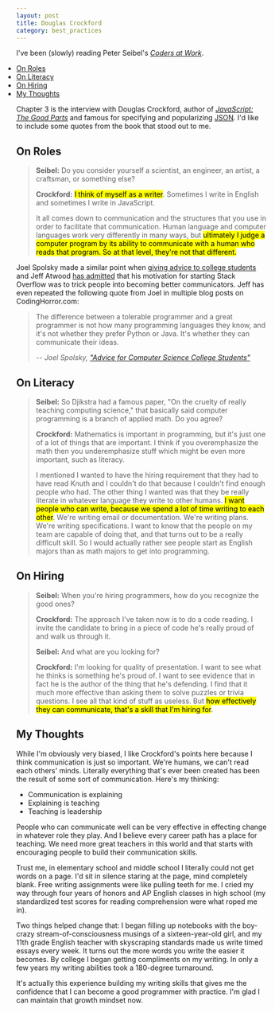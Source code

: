 ```yaml
---
layout: post
title: Douglas Crockford
category: best_practices
---
```


I've been (slowly) reading Peter Seibel's [<i class="fa fa-book"></i> *Coders at Work*](http://www.codersatwork.com/).

<aside>
<ul style="padding: 0">
	<li><a href="#roles">On Roles</a></li>
	<li><a href="#literacy">On Literacy</a></li>
	<li><a href="#hiring">On Hiring</a></li>
	<li><a href="#thoughts">My Thoughts</a></li>
</ul></aside>

Chapter 3 is the interview with Douglas Crockford, author of [<i class="fa fa-book"></i> *JavaScript: The Good Parts*](http://www.amazon.com/JavaScript-Good-Parts-ebook/dp/B0026OR2ZY/ref=tmm_kin_title_0?_encoding=UTF8&amp;sr=&amp;qid=) and famous for specifying and popularizing [JSON](http://en.wikipedia.org/wiki/JSON). I'd like to include some quotes from the book that stood out to me.






<h2 class="anchor" id="roles">On Roles</h2>

>**Seibel:** Do you consider yourself a scientist, an engineer, an artist, a craftsman, or something else?
>
>**Crockford:** <mark>I think of myself as a writer</mark>. Sometimes I write in English and sometimes I write in JavaScript.
>
>It all comes down to communication and the structures that you  use in order to facilitate that communication. Human language and computer languages work very differently in many ways, but <mark>ultimately I judge a computer program by its ability to communicate with a human who reads that program<mark>. So at that level, they're not that different.

Joel Spolsky made a similar point when [giving advice to college students](http://www.joelonsoftware.com/articles/CollegeAdvice.html) and Jeff Atwood [has admitted](http://blog.codinghorror.com/how-to-write-without-writing/) that his motivation for starting Stack Overflow was to trick people into becoming better communicators. Jeff has even repeated the following quote from Joel in multiple blog posts on CodingHorror.com:

><i class="fa fa-quote-left"></i> The difference between a tolerable programmer and a great programmer is not how many programming languages they know, and it's not whether they prefer Python or Java. It's whether they can communicate their ideas.  
>  
> -- <cite>Joel Spolsky, <a href="http://www.joelonsoftware.com/articles/CollegeAdvice.html">"Advice for Computer Science College Students"</a></cite>





<h2 class="anchor" id="literacy">On Literacy</h2>

>**Seibel:** So Djikstra had a famous paper, "On the cruelty of really teaching computing science," that basically said computer programming is a branch of applied math. Do you agree?
>
>**Crockford:** Mathematics is important in programming, but it's just one of a lot of things that are important. I think if you overemphasize the math then you underemphasize stuff which might be even more important, such as literacy.
>
>I mentioned I wanted to have the hiring requirement that they had to have read Knuth and I couldn't do that because I couldn't find enough people who had. The other thing I wanted was that they be really literate in whatever language they write to other humans. <mark>I want people who can write, because we spend a lot of time writing to each other</mark>. We're writing email or documentation. We're writing plans. We're writing specifications. I want to know that the people on my team are capable of doing that, and that turns out to be a really difficult skill. So I would actually rather see people start as English majors than as math majors to get into programming. 



<h2 class="anchor" id="hiring">On Hiring</h2>

>**Seibel:** When you're hiring programmers, how do you recognize the good ones?
>
>**Crockford:** The approach I've taken now is to do a code reading. I invite the candidate to bring in a piece of code he's really proud of and walk us through it.
>
>**Seibel:** And what are you looking for?
>
>**Crockford:** I'm looking for quality of presentation. I want to see what he thinks is something he's proud of. I want to see evidence that in fact he is the author of the thing that he's defending. I find that it much more effective than asking them to solve puzzles or trivia questions. I see all that kind of stuff as useless. But <mark>how effectively they can communicate, that's a skill that I'm hiring for</mark>.



<h2 class="anchor" id="thoughts">My Thoughts</h2>

While I'm obviously very biased, I like Crockford's points here because I think communication is just so important. We're humans, we can't read each others' minds. Literally everything that's ever been created has been the result of some sort of communication. Here's my thinking:

- Communication is explaining
- Explaining is teaching
- Teaching is leadership

People who can communicate well can be very effective in effecting change in whatever role they play. And I believe every career path has a place for teaching. We need more great teachers in this world and that starts with encouraging people to build their communication skills.

Trust me, in elementary school and middle school I literally could not get words on a page. I'd sit in silence staring at the page, mind completely blank. Free writing assignments were like pulling teeth for me. I cried my way through four years of honors and AP English classes in high school (my standardized test scores for reading comprehension were what roped me in).

Two things helped change that: I began filling up notebooks with the boy-crazy stream-of-consciousness musings of a sixteen-year-old girl, and my 11th grade English teacher with skyscraping standards made us write timed essays every week. It turns out the more words you write the easier it becomes. By college I began getting compliments on my writing. In only a few years my writing abilities took a 180-degree turnaround.

It's actually this experience building my writing skills that gives me the confidence that I can become a good programmer with practice. I'm glad I can maintain that growth mindset now.
